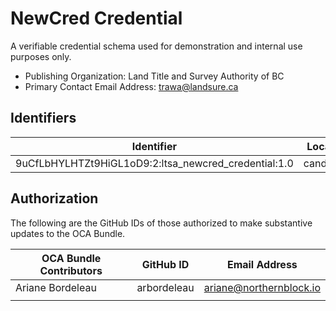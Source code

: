 # NewCred Credential

A verifiable credential schema used for demonstration and internal use purposes only.

- Publishing Organization: Land Title and Survey Authority of BC
- Primary Contact Email Address: trawa@landsure.ca

## Identifiers  

| Identifier                                                                         | Location  | URL                                                   |
| ---------------------------------------------------------------------------------- | --------- | ----------------------------------------------------- |
| 9uCfLbHYLHTZt9HiGL1oD9:2:ltsa_newcred_credential:1.0 | candy:dev | https://candyscan.idlab.org/tx/CANDY_DEV/domain/35147 |

## Authorization

The following are the GitHub IDs of those authorized to make substantive updates to the OCA Bundle.

| OCA Bundle Contributors | GitHub ID  | Email Address                         |
| ----------------------- | ---------- | ------------------------------------- |
| Ariane Bordeleau        | arbordeleau| ariane@northernblock.io               |
|                         |            |                                       |
